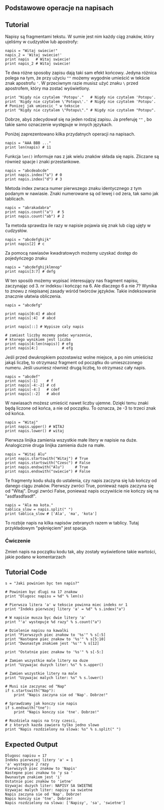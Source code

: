 Podstawowe operacje na napisach
-------------------------------

Tutorial
-----------------------

Napisy są fragmentami tekstu. W sumie jest nim każdy ciąg znaków, który ujeliśmy w cudzysłów lub apostrofy:

	napis = "Witaj swiecie!"
	napis_2 = 'Witaj swiecie!'
	print napis   # Witaj swiecie!
	print napis_2 # Witaj swiecie!

Te dwa różne sposoby zapisu dają taki sam efekt końcowy. Jedyna różnica polega na tym, że przy użyciu `""` możemy wygodnie umieścić w tekście znak apostrofu `'`. W przeciwnym razie musisz użyć znaku `\` przed apostrofem, który ma zostać wyświetlony.
	
	print "Nigdy nie czytalem 'Potopu'."   # Nigdy nie czytalem 'Potopu'.
	print 'Nigdy nie czytalem \'Potopu\'.' # Nigdy nie czytalem 'Potopu'.
	# Ponizej jak umiescic " w tekscie
	print "Nigdy nie czytalem \"Potopu\"." # Nigdy nie czytalem "Potopu".

Dobrze, abyś zdecydował się na jeden rodzaj zapisu. Ja preferuję `""` , bo takie samo oznaczenie występuje w innych językach.

Poniżej zaprezentowano kilka przydatnych operacji na napisach.
	
	napis = "AAA BBB ..."
	print len(napis) # 11

Funkcja `len()` informuje nas z jak wielu znaków składa się napis. Zliczane są również spacje i znaki przestankowe.

	napis = "abcdeabcde"
	print napis.index("a") # 0
	print napis.index("d") # 3

Metoda index zwraca numer pierwszego znaku identycznego z tym podanym w nawiasie. Znaki numerowane są od lewej i od zera, tak samo jak tablicach.

	napis = "abrakadabra"
	print napis.count("a")  # 5
	print napis.count("ab") # 2

Ta metoda sprawdza ile razy w napisie pojawia się znak lub ciąg ujęty w cudzysłów.
	
	napis = "abcdefghijk"
	print napis[2] # c
	
Za pomocą nawiasów kwadratowych możemy uzyskać dostęp do pojedyńczego znaku

	napis = "abcdefghijklmnop"
	print napis[3:7] # defg

W ten sposób możemy wypisać interesujący nas fragment napisu, zaczynając od 3. nr indeksu i kończąc na 6. Ale dlaczego 6 a nie 7? Wynika to znowu z niepisanej zasady wśród twórców języków. Takie indeksowanie znacznie ułatwia obliczenia.
	
	napis = "abcdefg"
	
	print napis[0:4] # abcd
	print napis[:4]  # abcd
	
	print napis[::] # Wypisze caly napis

	# zamiast liczby mozemy podac wyrazenie,
	# ktorego wynikiem jest liczba
	print napis[4:len(napis)] # efg
	print napis[4:]           # efg

Jeśli przed dwukropkiem pozostawisz wolne miejsce, a po nim umieścisz jakąś liczbę, to otrzymasz fragment od początku do umieszczonego numeru. Jeśli usuniesz również drugą liczbę, to otrzymasz cały napis.
	
	napis = "abcdef"
	print napis[-1]    # f
	print napis[-4:-2] # cd
	print napis[-4:]   # cdef
	print napis[:-2]   # abcd
	
W nawiasach możesz umieścić nawet liczby ujemne. Dzięki temu znaki będą liczone od końca, a nie od początku. To oznacza, że -3 to trzeci znak od końca.

	napis = "Witaj"
	print napis.upper() # WITAJ
	print napis.lower() # witaj

Pierwsza linijka zamienia wszystkie małe litery w napisie na duże. Analogicznie druga linijka zamienia duże na małe.
	
	napis = "Witaj Alu"
	print napis.startswith("Witaj") # True
	print napis.startswith("Czesc") # False
	print napis.endswith("Alu")     # True
	print napis.endswith("swiecie") # False

Te fragmenty kodu służą do ustalenia, czy napis zaczyna się lub kończy od danego ciągu znaków. Pierwszy zwróci True, ponieważ napis zaczyna się od "Witaj". Drugi zwróci False, ponieważ napis oczywiście nie kończy się na "asdfasdfasdf".

	napis = "Ala ma kota."
	tablica_slow = napis.split(" ")
	print tablica_slow # ['Ala', 'ma', 'kota']

To rozbije napis na kilka napisów zebranych razem w tablicy. Tutaj przykładowym "pęknięciem" jest spacja.

### Ćwiczenie

Zmień napis na początku kodu tak, aby zostały wyświetlone takie wartości, jakie podano w komentarzach

Tutorial Code
-------------

	s = "Jaki powinien byc ten napis?"
	
	# Powinien byc dlugi na 17 znakow
	print "Dlugosc napisu = %d" % len(s)
	
	# Pierwsza litera 'a' w tekscie powinna miec indeks nr 1
	print "Indeks pierwszej litery 'a' = %d" % s.index("a")
	
	# W napisie musza byc dwie litery 'a'
	print "'a' wystepuje %d razy" % s.count("a")
	
	# Dzielenie napisu na kawalki
	print "Pierwszych piec znakow to '%s'" % s[:5]
	print "Nastepne piec znakow to '%s'" % s[5:10]
	print "Dwunastym znakiem jest '%s'" % s[12]
	
	print "Ostatnie piec znakow to '%s'" % s[-5:]
	
	# Zamien wszystkie male litery na duze
	print "Uzywajac duzych liter: %s" % s.upper()

	# Zamien wszystkie litery na male
	print "Uzywajac malych liter: %s" % s.lower()
	
	# Musi sie zaczynac od "Nap"
	if s.startswith("Nap"):
	    print "Napis zaczyna sie od 'Nap'. Dobrze!"

	# Sprawdzamy jak konczy sie napis
	if s.endswith("tne"):
	    print "Napis konczy sie 'tne'. Dobrze!"
	
	# Rozdziela napis na trzy czesci, 
	# z ktorych kazda zawiera tylko jedno slowo
	print "Napis rozdzielony na slowa: %s" % s.split(" ")
	
Expected Output
---------------

	Dlugosc napisu = 17
	Indeks pierwszej litery 'a' = 1
	'a' wystepuje 2 razy
	Pierwszych piec znakow to 'Napis'
	Nastepne piec znakow to 'y sa '
	Dwunastym znakiem jest 'i'
	Ostatnie piec znakow to 'ietne'
	Uzywajac duzych liter: NAPISY SA SWIETNE
	Uzywajac malych liter: napisy sa swietne
	Napis zaczyna sie od 'Nap'. Dobrze!
	Napis konczy sie 'tne'. Dobrze!
	Napis rozdzielony na slowa: ['Napisy', 'sa', 'swietne']
